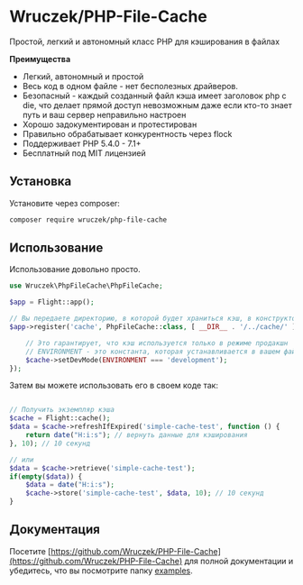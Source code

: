 # Wruczek/PHP-File-Cache

Простой, легкий и автономный класс PHP для кэширования в файлах

**Преимущества**
- Легкий, автономный и простой
- Весь код в одном файле - нет бесполезных драйверов.
- Безопасный - каждый созданный файл кэша имеет заголовок php с die, что делает прямой доступ невозможным даже если кто-то знает путь и ваш сервер неправильно настроен
- Хорошо задокументирован и протестирован
- Правильно обрабатывает конкурентность через flock
- Поддерживает PHP 5.4.0 - 7.1+
- Бесплатный под MIT лицензией

## Установка

Установите через composer:

```bash
composer require wruczek/php-file-cache
```

## Использование

Использование довольно просто.

```php
use Wruczek\PhpFileCache\PhpFileCache;

$app = Flight::app();

// Вы передаете директорию, в которой будет храниться кэш, в конструктор
$app->register('cache', PhpFileCache::class, [ __DIR__ . '/../cache/' ], function(PhpFileCache $cache) {

	// Это гарантирует, что кэш используется только в режиме продакшн
	// ENVIRONMENT - это константа, которая устанавливается в вашем файле инициализации или где-то еще в вашем приложении
	$cache->setDevMode(ENVIRONMENT === 'development');
});
```

Затем вы можете использовать его в своем коде так:

```php

// Получить экземпляр кэша
$cache = Flight::cache();
$data = $cache->refreshIfExpired('simple-cache-test', function () {
    return date("H:i:s"); // вернуть данные для кэширования
}, 10); // 10 секунд

// или
$data = $cache->retrieve('simple-cache-test');
if(empty($data)) {
	$data = date("H:i:s");
	$cache->store('simple-cache-test', $data, 10); // 10 секунд
}
```

## Документация

Посетите [https://github.com/Wruczek/PHP-File-Cache](https://github.com/Wruczek/PHP-File-Cache) для полной документации и убедитесь, что вы посмотрите папку [examples](https://github.com/Wruczek/PHP-File-Cache/tree/master/examples).